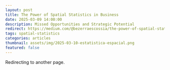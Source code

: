 ```yaml
---
layout: post
title: The Power of Spatial Statistics in Business
date: 2025-03-09 14:00:00
description: Missed Opportunities and Strategic Potential
redirect: https://medium.com/@bezerraescossia/the-power-of-spatial-statistics-in-business-missed-opportunities-and-strategic-potential-db0246060847
tags: spatial-statistics
categories: articles
thumbnail: assets/img/2025-03-10-estatistica-espacial.png
featured: false
---
```


Redirecting to another page.
